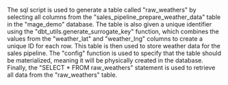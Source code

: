 The sql script is used to generate a table called "raw_weathers" by selecting all columns from the "sales_pipeline_prepare_weather_data" table in the "mage_demo" database. The table is also given a unique identifier using the "dbt_utils.generate_surrogate_key" function, which combines the values from the "weather_lat" and "weather_lng" columns to create a unique ID for each row. This table is then used to store weather data for the sales pipeline. The "config" function is used to specify that the table should be materialized, meaning it will be physically created in the database. Finally, the "SELECT * FROM raw_weathers" statement is used to retrieve all data from the "raw_weathers" table.
